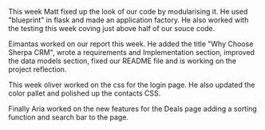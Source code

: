 This week Matt fixed up the look of our code by modularising it. He used "blueprint" in flask and made an application factory. He also worked with the testing this week coving just above half of our souce code.

Eimantas worked on our report this week. He added the title "Why Choose Sherpa CRM", wrote a requirements and Implementation section, improved the data models section, fixed our README file and is working on the project reflection.

This week oliver worked on the css for the login page. He also updated the color pallet and polished up the contacts CSS.

Finally Aria worked on the new features for the Deals page adding a sorting function and search bar to the page. 
